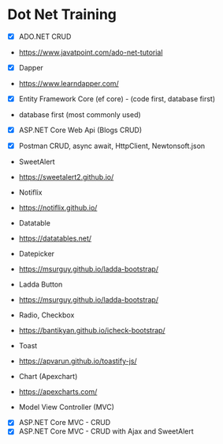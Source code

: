 # Dot Net Training

- [x] ADO.NET CRUD
- https://www.javatpoint.com/ado-net-tutorial

- [x] Dapper 
- https://www.learndapper.com/

- [x] Entity Framework Core (ef core) - (code first, database first)
- database first (most commonly used)

- [x] ASP.NET Core Web Api (Blogs CRUD)

- [x] Postman CRUD, async await, HttpClient, Newtonsoft.json 

- SweetAlert
- https://sweetalert2.github.io/

- Notiflix
- https://notiflix.github.io/

- Datatable
- https://datatables.net/

- Datepicker
- https://msurguy.github.io/ladda-bootstrap/

- Ladda Button
- https://msurguy.github.io/ladda-bootstrap/

- Radio, Checkbox
- https://bantikyan.github.io/icheck-bootstrap/

- Toast
- https://apvarun.github.io/toastify-js/

- Chart (Apexchart)
- https://apexcharts.com/

- Model View Controller (MVC)
- [x] ASP.NET Core MVC - CRUD
- [x] ASP.NET Core MVC - CRUD with Ajax and SweetAlert
